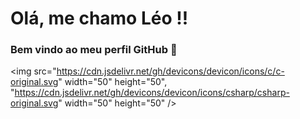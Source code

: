 # Olá, me chamo Léo !!
### Bem vindo ao meu perfil GitHub 👋

<img src="https://cdn.jsdelivr.net/gh/devicons/devicon/icons/c/c-original.svg" width="50" height="50",
"https://cdn.jsdelivr.net/gh/devicons/devicon/icons/csharp/csharp-original.svg" width="50" height="50" />
          
          
